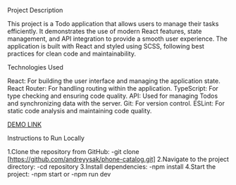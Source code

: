 Project Description

This project is a Todo application that allows users to manage their tasks efficiently. It demonstrates the use of modern React features, state management, and API integration to provide a smooth user experience. The application is built with React and styled using SCSS, following best practices for clean code and maintainability.

Technologies Used

React: For building the user interface and managing the application state.
React Router: For handling routing within the application.
TypeScript: For type checking and ensuring code quality.
API: Used for managing Todos and synchronizing data with the server.
Git: For version control.
ESLint: For static code analysis and maintaining code quality.

[DEMO LINK](https://andreyysak.github.io/phone-catalog/)

Instructions to Run Locally

1.Clone the repository from GitHub: -git clone [https://github.com/andreyysak/phone-catalog.git]
2.Navigate to the project directory: -cd repository
3.Install dependencies: -npm install
4.Start the project:
-npm start or -npm run dev
